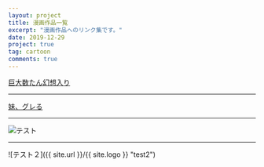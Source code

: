 ```yaml
---
layout: project
title: 漫画作品一覧
excerpt: "漫画作品へのリンク集です。"
date: 2019-12-29
project: true
tag: cartoon
comments: true
---
```


[巨大数たん幻想入り](https://www.pixiv.net/user/20006473/series/35747)

***

[妹、グレる](https://www.pixiv.net/user/20006473/series/8073)

***

![テスト](https://github.com/p-adic/bot/blob/master/BdR.jpg "test")

***

![テスト２]({{ site.url }}/{{ site.logo }} "test2")
